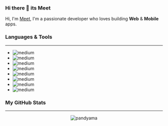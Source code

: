 ### Hi there 👋 its Meet

<!--
**pandyama/pandyama** is a ✨ _special_ ✨ repository because its `README.md` (this file) appears on your GitHub profile.

Here are some ideas to get you started:

- 🔭 I’m currently working on ...
- 🌱 I’m currently learning ...
- 👯 I’m looking to collaborate on ...
- 🤔 I’m looking for help with ...
- 💬 Ask me about ...
- 📫 How to reach me: ...
- 😄 Pronouns: ...
- ⚡ Fun fact: ...
-->

Hi, I'm [Meet](), I'm a passionate developer who loves building **Web** & **Mobile** apps.

### **Languages & Tools**
---
* <img align="left" alt="medium" src="https://img.shields.io/badge/HTML5-E34F26?style=for-the-badge&logo=html5&logoColor=white"/>
* <img align="left" alt="medium" src="https://img.shields.io/badge/Android-3DDC84?style=for-the-badge&logo=android&logoColor=white"/>
* <img align="left" alt="medium" src="https://img.shields.io/badge/CSS-239120?&style=for-the-badge&logo=css3&logoColor=white"/>
* <img align="left" alt="medium" src="https://img.shields.io/badge/Kotlin-0095D5?&style=for-the-badge&logo=kotlin&logoColor=white"/>
* <img align="left" alt="medium" src="https://img.shields.io/badge/JavaScript-F7DF1E?style=for-the-badge&logo=javascript&logoColor=black"/>
* <img align="left" alt="medium" src="https://img.shields.io/badge/Angular-DD0031?style=for-the-badge&logo=angular&logoColor=white"/>
* <img align="left" alt="medium" src="https://img.shields.io/badge/Node.js-43853D?style=for-the-badge&logo=node-dot-js&logoColor=white"/>
* <img align="left" alt="medium" src="https://img.shields.io/badge/TypeScript-007ACC?style=for-the-badge&logo=typescript&logoColor=white"/><br />

### **My GitHub Stats**
---

<p align="center"> <img src="https://github-readme-stats.vercel.app/api?username=pandyama&show_icons=true&theme=gotham" alt="pandyama" />
